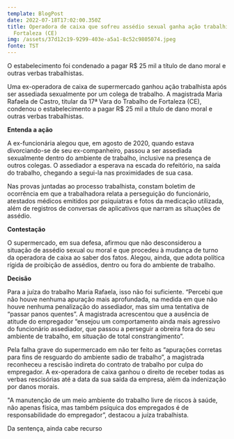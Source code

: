 ```yaml
---
template: BlogPost
date: 2022-07-18T17:02:00.350Z
title: Operadora de caixa que sofreu assédio sexual ganha ação trabalhista em
  Fortaleza (CE)
img: /assets/37d12c19-9299-403e-a5a1-8c52c9805074.jpeg
fonte: TST
---
```

O estabelecimento foi condenado a pagar R$ 25 mil a título de dano moral e outras verbas trabalhistas.

Uma ex-operadora de caixa de supermercado ganhou ação trabalhista após ser assediada sexualmente por um colega de trabalho. A magistrada Maria Rafaela de Castro, titular da 17ª Vara do Trabalho de Fortaleza (CE), condenou o estabelecimento a pagar R$ 25 mil a título de dano moral e outras verbas trabalhistas.

**Entenda a ação**

A ex-funcionária alegou que, em agosto de 2020, quando estava divorciando-se de seu ex-companheiro, passou a ser assediada sexualmente dentro do ambiente de trabalho, inclusive na presença de outros colegas. O assediador a esperava na escada do refeitório, na saída do trabalho, chegando a segui-la nas proximidades de sua casa.

Nas provas juntadas ao processo trabalhista, constam boletim de ocorrência em que a trabalhadora relata a perseguição do funcionário, atestados médicos emitidos por psiquiatras e fotos da medicação utilizada, além de registros de conversas de aplicativos que narram as situações de assédio.

**Contestação**

O supermercado, em sua defesa, afirmou que não desconsiderou a situação de assédio sexual ou moral e que procedeu à mudança de turno da operadora de caixa ao saber dos fatos. Alegou, ainda, que adota política rígida de proibição de assédios, dentro ou fora do ambiente de trabalho.

**Decisão**

Para a juíza do trabalho Maria Rafaela, isso não foi suficiente. “Percebi que não houve nenhuma apuração mais aprofundada, na medida em que não houve nenhuma penalização do assediador, mas sim uma tentativa de “passar panos quentes”. A magistrada acrescentou que a ausência de atitude do empregador “ensejou um comportamento ainda mais agressivo do funcionário assediador, que passou a perseguir a obreira fora do seu ambiente de trabalho, em situação de total constrangimento”.

Pela falha grave do supermercado em não ter feito as “apurações corretas para fins de resguardo do ambiente sadio de trabalho”, a magistrada reconheceu a rescisão indireta do contrato de trabalho por culpa do empregador. A ex-operadora de caixa ganhou o direito de receber todas as verbas rescisórias até a data da sua saída da empresa, além da indenização por danos morais.

"A manutenção de um meio ambiente do trabalho livre de riscos à saúde, não apenas física, mas também psíquica dos empregados é de responsabilidade do empregador”, destacou a juíza trabalhista.

Da sentença, ainda cabe recurso
